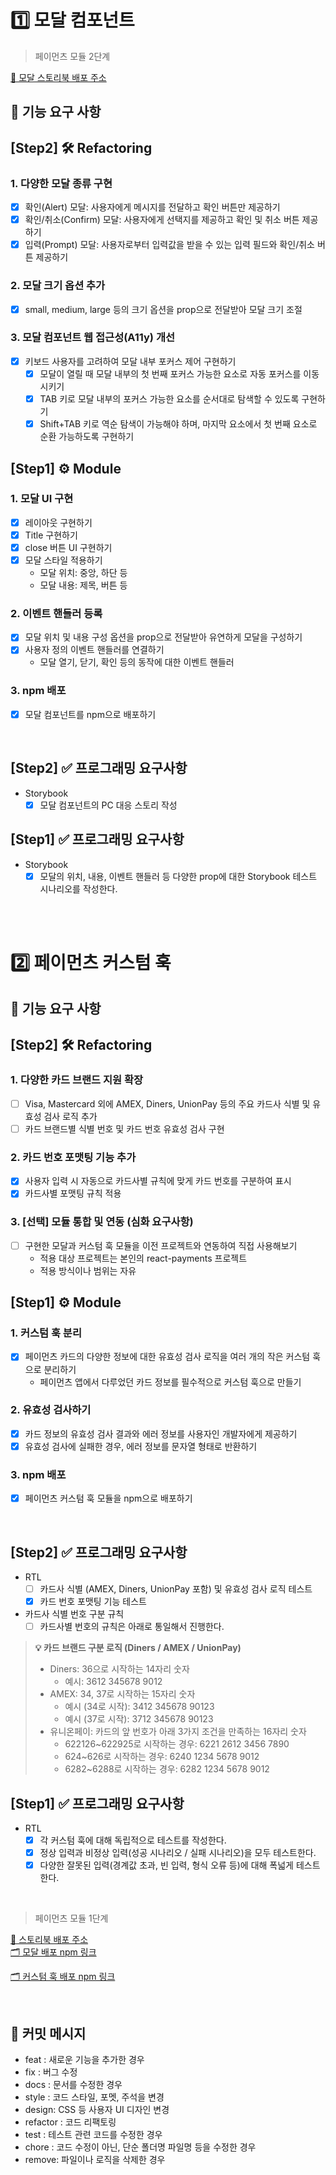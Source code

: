 # 1️⃣ 모달 컴포넌트

> 페이먼츠 모듈 2단계

[🎨 모달 스토리북 배포 주소](https://6813031d6576e04c1cfcc2c7-wbpmbxnplv.chromatic.com/?path=/story/components-modal--center)

## 🎯 기능 요구 사항

## [Step2] 🛠️ Refactoring

### 1. 다양한 모달 종류 구현

- [x] 확인(Alert) 모달: 사용자에게 메시지를 전달하고 확인 버튼만 제공하기
- [x] 확인/취소(Confirm) 모달: 사용자에게 선택지를 제공하고 확인 및 취소 버튼 제공하기
- [x] 입력(Prompt) 모달: 사용자로부터 입력값을 받을 수 있는 입력 필드와 확인/취소 버튼 제공하기

### 2. 모달 크기 옵션 추가

- [x] small, medium, large 등의 크기 옵션을 prop으로 전달받아 모달 크기 조절

### 3. 모달 컴포넌트 웹 접근성(A11y) 개선

- [x] 키보드 사용자를 고려하여 모달 내부 포커스 제어 구현하기
  - [x] 모달이 열릴 때 모달 내부의 첫 번째 포커스 가능한 요소로 자동 포커스를 이동시키기
  - [x] TAB 키로 모달 내부의 포커스 가능한 요소를 순서대로 탐색할 수 있도록 구현하기
  - [x] Shift+TAB 키로 역순 탐색이 가능해야 하며, 마지막 요소에서 첫 번째 요소로 순환 가능하도록 구현하기

## [Step1] ⚙️ Module

### 1. 모달 UI 구현

- [x] 레이아웃 구현하기
- [x] Title 구현하기
- [x] close 버튼 UI 구현하기
- [x] 모달 스타일 적용하기
    - 모달 위치: 중앙, 하단 등
    - 모달 내용: 제목, 버튼 등

### 2. 이벤트 핸들러 등록

- [x] 모달 위치 및 내용 구성 옵션을 prop으로 전달받아 유연하게 모달을 구성하기
- [x] 사용자 정의 이벤트 핸들러를 연결하기
    - 모달 열기, 닫기, 확인 등의 동작에 대한 이벤트 핸들러

### 3. npm 배포

- [x] 모달 컴포넌트를 npm으로 배포하기

<br>

## [Step2] ✅ 프로그래밍 요구사항

- Storybook
  - [x] 모달 컴포넌트의 PC 대응 스토리 작성

## [Step1] ✅ 프로그래밍 요구사항

- Storybook
    - [x] 모달의 위치, 내용, 이벤트 핸들러 등 다양한 prop에 대한 Storybook 테스트 시나리오를 작성한다.

<br/>
<br/>

# 2️⃣ 페이먼츠 커스텀 훅

## 🎯 기능 요구 사항

## [Step2] 🛠️ Refactoring

### 1. 다양한 카드 브랜드 지원 확장

- [ ] Visa, Mastercard 외에 AMEX, Diners, UnionPay 등의 주요 카드사 식별 및 유효성 검사 로직 추가 
- [ ] 카드 브랜드별 식별 번호 및 카드 번호 유효성 검사 구현

### 2. 카드 번호 포맷팅 기능 추가

- [x] 사용자 입력 시 자동으로 카드사별 규칙에 맞게 카드 번호를 구분하여 표시 
- [x] 카드사별 포맷팅 규칙 적용

### 3. [선택] 모듈 통합 및 연동 (심화 요구사항)

- [ ] 구현한 모달과 커스텀 훅 모듈을 이전 프로젝트와 연동하여 직접 사용해보기
  - 적용 대상 프로젝트는 본인의 react-payments 프로젝트 
  - 적용 방식이나 범위는 자유

## [Step1] ⚙️ Module

### 1. 커스텀 훅 분리

- [x] 페이먼츠 카드의 다양한 정보에 대한 유효성 검사 로직을 여러 개의 작은 커스텀 훅으로 분리하기
    - 페이먼츠 앱에서 다루었던 카드 정보를 필수적으로 커스텀 훅으로 만들기

### 2. 유효성 검사하기

- [x] 카드 정보의 유효성 검사 결과와 에러 정보를 사용자인 개발자에게 제공하기
- [x] 유효성 검사에 실패한 경우, 에러 정보를 문자열 형태로 반환하기

### 3. npm 배포

- [x] 페이먼츠 커스텀 훅 모듈을 npm으로 배포하기

<br>

## [Step2] ✅ 프로그래밍 요구사항

- RTL
  - [ ] 카드사 식별 (AMEX, Diners, UnionPay 포함) 및 유효성 검사 로직 테스트
  - [x] 카드 번호 포맷팅 기능 테스트

- 카드사 식별 번호 구분 규칙  
  - [ ] 카드사별 번호의 규칙은 아래로 통일해서 진행한다.

> **💡 카드 브랜드 구분 로직 (Diners / AMEX / UnionPay)**
> - Diners: 36으로 시작하는 14자리 숫자
>   - 예시: 3612 345678 9012
> - AMEX: 34, 37로 시작하는 15자리 숫자
>   - 예시 (34로 시작): 3412 345678 90123
>   - 예시 (37로 시작): 3712 345678 90123
> - 유니온페이: 카드의 앞 번호가 아래 3가지 조건을 만족하는 16자리 숫자
>   - 622126~622925로 시작하는 경우: 6221 2612 3456 7890
>   - 624~626로 시작하는 경우: 6240 1234 5678 9012
>   - 6282~6288로 시작하는 경우: 6282 1234 5678 9012

## [Step1] ✅ 프로그래밍 요구사항

- RTL
    - [x] 각 커스텀 훅에 대해 독립적으로 테스트를 작성한다.
    - [x] 정상 입력과 비정상 입력(성공 시나리오 / 실패 시나리오)을 모두 테스트한다.
    - [x] 다양한 잘못된 입력(경계값 초과, 빈 입력, 형식 오류 등)에 대해 폭넓게 테스트한다.

<br>

> 페이먼츠 모듈 1단계

[🎨 스토리북 배포 주소](https://6811b32435027dad59e3902b-hdzpptbvyn.chromatic.com/?path=/story/components-modal--center)  
[🗂️ 모달 배포 npm 링크](https://www.npmjs.com/package/lumes_modal)

[🗂️ 커스텀 훅 배포 npm 링크](https://www.npmjs.com/package/lume_hooks)

<br>

## 📝 커밋 메시지

- feat : 새로운 기능을 추가한 경우
- fix : 버그 수정
- docs : 문서를 수정한 경우
- style : 코드 스타일, 포멧, 주석을 변경
- design: CSS 등 사용자 UI 디자인 변경
- refactor : 코드 리팩토링
- test : 테스트 관련 코드를 수정한 경우
- chore : 코드 수정이 아닌, 단순 폴더명 파일명 등을 수정한 경우
- remove: 파일이나 로직을 삭제한 경우
